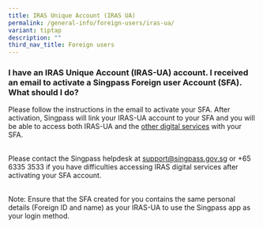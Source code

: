 ```yaml
---
title: IRAS Unique Account (IRAS UA)
permalink: /general-info/foreign-users/iras-ua/
variant: tiptap
description: ""
third_nav_title: Foreign users
---
```

<h3>I have an IRAS Unique Account (IRAS-UA) account. I received an email to activate a Singpass Foreign user Account (SFA). What should I do?</h3>
<p>Please follow the instructions in the email to activate your SFA. After
activation, Singpass will link your IRAS-UA account to your SFA and you
will be able to access both IRAS-UA and the <a href="https://go.gov.sg/singpass-sfa-rplist" rel="noopener" target="_blank"><u>other digital services</u></a> with
your SFA.
<br>&nbsp;</p>
<p>Please contact the Singpass helpdesk at <a href="https://go.gov.sg/singpass-sfa-rplist" rel="noopener noreferrer nofollow" target="_blank"><u>support@singpass.gov.sg</u></a> or
+65 6335 3533 if you have difficulties accessing IRAS digital services
after activating your SFA account.
<br>&nbsp;</p>
<p>Note: Ensure that the SFA created for you contains the same personal details
(Foreign ID and name) as your IRAS-UA to use the Singpass app as your login
method.</p>